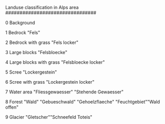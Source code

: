 Landuse classification in Alps area
################################

0 Background

1 Bedrock                   "Fels"

2 Bedrock with grass        "Fels locker" 

3 Large blocks              "Felsbloecke" 

4 Large blocks with grass   "Felsbloecke locker"

5 Scree                     "Lockergestein"

6 Scree with grass          "Lockergestein locker" 

7 Water area                "Fliessgewaesser" "Stehende Gewaesser" 

8 Forest                    "Wald" "Gebueschwald" "Gehoelzflaeche" "Feuchtgebiet""Wald offen" 

9 Glacier                   "Gletscher""Schneefeld Toteis" 
